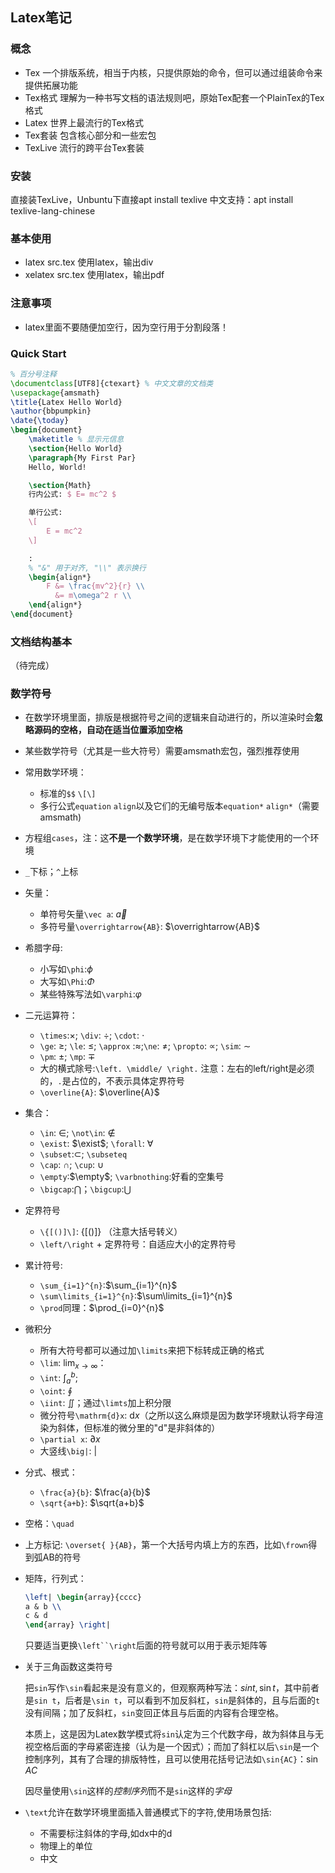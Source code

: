 ## Latex笔记
### 概念
- Tex
  一个排版系统，相当于内核，只提供原始的命令，但可以通过组装命令来提供拓展功能
- Tex格式
  理解为一种书写文档的语法规则吧，原始Tex配套一个PlainTex的Tex格式
- Latex
  世界上最流行的Tex格式
- Tex套装
  包含核心部分和一些宏包
- TexLive
  流行的跨平台Tex套装
### 安装
直接装TexLive，Unbuntu下直接apt install texlive
中文支持：apt install texlive-lang-chinese
### 基本使用
- latex src.tex 使用latex，输出div
- xelatex src.tex 使用latex，输出pdf
### 注意事项
- latex里面不要随便加空行，因为空行用于分割段落！
### Quick Start
```latex
% 百分号注释
\documentclass[UTF8]{ctexart} % 中文文章的文档类
\usepackage{amsmath}
\title{Latex Hello World}
\author{bbpumpkin}
\date{\today}
\begin{document}
    \maketitle % 显示元信息
    \section{Hello World}
    \paragraph{My First Par}
    Hello, World!

    \section{Math}
    行内公式: $ E= mc^2 $

    单行公式:
    \[
        E = mc^2
    \]

    :
    % "&" 用于对齐, "\\" 表示换行
    \begin{align*}
        F &= \frac{mv^2}{r} \\
          &= m\omega^2 r \\
    \end{align*}
\end{document}
```

### 文档结构基本
（待完成）
### 数学符号
- 在数学环境里面，排版是根据符号之间的逻辑来自动进行的，所以渲染时会**忽略源码的空格，自动在适当位置添加空格**
- 某些数学符号（尤其是一些大符号）需要amsmath宏包，强烈推荐使用
- 常用数学环境：
  - 标准的`$$` `\[\]`
  - 多行公式`equation` `align`以及它们的无编号版本`equation*` `align*`（需要amsmath)
- 方程组`cases`，注：这**不是一个数学环境**，是在数学环境下才能使用的一个环境
- `_`下标；`^`上标
- 矢量：
  - 单符号矢量`\vec a`: $\vec a$
  - 多符号量`\overrightarrow{AB}`: $\overrightarrow{AB}$
- 希腊字母:
  - 小写如`\phi`:$\phi$
  - 大写如`\Phi`:$\Phi$
  - 某些特殊写法如`\varphi`:$\varphi$

- 二元运算符：
  - `\times`:$\times$; `\div`: $\div$; `\cdot`: $\cdot$
  - `\ge`: $\ge$; `\le`: $\le$; `\approx` :$\approx$;`\ne`: $\ne$; `\propto`: $\propto$; `\sim`: $\sim$
  - `\pm`: $\pm$; `\mp`: $\mp$
  - 大的横式除号:`\left. \middle/ \right.` 注意：左右的left/right是必须的，`.`是占位的，不表示具体定界符号
  - `\overline{A}`: $\overline{A}$
- 集合：
  - `\in`: $\in$; `\not\in`: $\not\in$
  - `\exist`: $\exist$; `\forall`: $\forall$
  - `\subset`:$\subset$; `\subseteq`
  - `\cap`: $\cap$; `\cup`: $\cup$
  - `\empty`:$\empty$; `\varbnothing`:好看的空集号
  - `\bigcap`:$\bigcap$；`\bigcup`:$\bigcup$
- 定界符号
  - `\{[()]\]`: $\{[()]\}$ （注意大括号转义）
  - `\left/\right` + 定界符号：自适应大小的定界符号
- 累计符号:
  - `\sum_{i=1}^{n}`:$\sum_{i=1}^{n}$
  - `\sum\limits_{i=1}^{n}`:$\sum\limits_{i=1}^{n}$
  - `\prod`同理：$\prod_{i=0}^{n}$
- 微积分
  - 所有大符号都可以通过加`\limits`来把下标转成正确的格式
  - `\lim`: $\lim_{x \to \infty}$：
  - `\int`: $\int_{a}^{b}$;
  - `\oint`: $\oint$
  - `\iint`: $\iint$；通过`\limts`加上积分限
  - 微分符号`\mathrm{d}x`: $\mathrm{d}x$（之所以这么麻烦是因为数学环境默认将字母渲染为斜体，但标准的微分里的"d"是非斜体的）
  - `\partial x`: $\partial x$
  - 大竖线`\big|`: $\big|$
- 分式、根式：
  - `\frac{a}{b}`: $\frac{a}{b}$
  - `\sqrt{a+b}`: $\sqrt{a+b}$
- 空格：`\quad`
- 上方标记: `\overset{ }{AB}`，第一个大括号内填上方的东西，比如`\frown`得到弧AB的符号
- 矩阵，行列式：
  ```latex
  \left| \begin{array}{cccc}
  a & b \\
  c & d 
  \end{array} \right|
  ```
  只要适当更换`\left``\right`后面的符号就可以用于表示矩阵等

- 关于三角函数这类符号
  
  把`sin`写作`\sin`看起来是没有意义的，但观察两种写法：$sin t, \sin t$，其中前者是`sin t`，后者是`\sin t`，可以看到不加反斜杠，`sin`是斜体的，且与后面的`t`没有间隔；加了反斜杠，`sin`变回正体且与后面的内容有合理空格。
  
  本质上，这是因为Latex数学模式将`sin`认定为三个代数字母，故为斜体且与无视空格后面的字母紧密连接（认为是一个因式）；而加了斜杠以后`\sin`是一个控制序列，其有了合理的排版特性，且可以使用花括号记法如`\sin{AC}`：$\sin{AC}$

  因尽量使用`\sin`这样的*控制序列*而不是`sin`这样的*字母*

- `\text`允许在数学环境里面插入普通模式下的字符,使用场景包括:
  - 不需要标注斜体的字母,如dx中的d
  - 物理上的单位
  - 中文